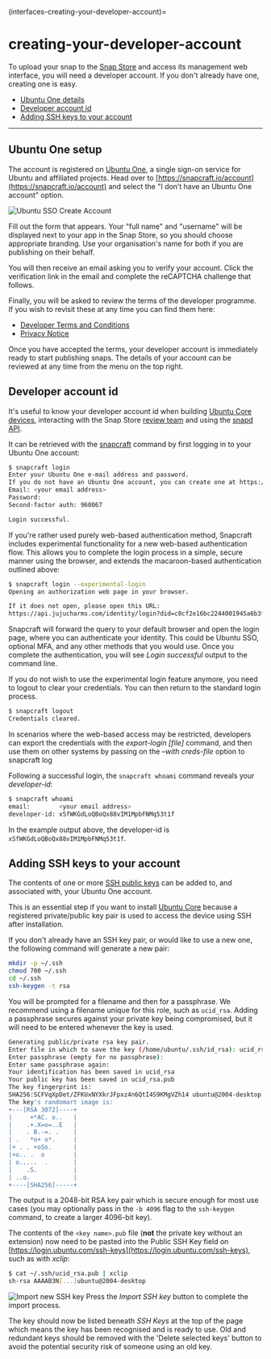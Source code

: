 (interfaces-creating-your-developer-account)=
# creating-your-developer-account

To upload your snap to the [Snap Store](https://snapcraft.io/store) and access its management web interface, you will need a developer account. If you don't already have one, creating one is easy.

- [Ubuntu One details](#heading--setup)
- [Developer account id](#heading--developer-id)
- [Adding SSH keys to your account](#heading--ssh-keys)

---

<h2 id='heading--details'>Ubuntu One setup</h2>

The account is registered on [Ubuntu One](https://login.ubuntu.com/), a single sign-on service for Ubuntu and affiliated projects. Head over to [https://snapcraft.io/account](https://snapcraft.io/account) and select the "I don’t have an Ubuntu One account" option.

![Ubuntu SSO Create Account](https://assets.ubuntu.com/v1/d7966a51-sso-01.png)

Fill out the form that appears. Your "full name" and "username" will be displayed next to your app in the Snap Store, so you should choose appropriate branding. Use your organisation's name for both if you are publishing on their behalf.

You will then receive an email asking you to verify your account. Click the verification link in the email and complete the reCAPTCHA challenge that follows.

Finally, you will be asked to review the terms of the developer programme. If you wish to revisit these at any time you can find them here:

* [Developer Terms and Conditions](https://www.ubuntu.com/legal/terms-and-policies/developer-terms-and-conditions)
* [Privacy Notice](https://www.ubuntu.com/legal/dataprivacy/snap-store)

Once you have accepted the terms, your developer account is immediately ready to start publishing snaps. The details of your account can be reviewed at any time from the menu on the top right.

<h2 id='heading--developer-id'>Developer account id</h2>

It's useful to know your developer account id when building [Ubuntu Core devices](https://ubuntu.com/core/docs/system-user),  interacting with the  Snap Store [review team](https://forum.snapcraft.io/c/store-requests/19) and using the [snapd API](/interfaces/snapd-api).

It can be retrieved with the [snapcraft](/) command by first logging in to your Ubuntu One account:

```bash
$ snapcraft login
Enter your Ubuntu One e-mail address and password.
If you do not have an Ubuntu One account, you can create one at https://snapcraft.io/account
Email: <your email address>
Password: 
Second-factor auth: 960067

Login successful.
```

If you're rather used purely web-based authentication method, Snapcraft includes experimental functionality for a new web-based authentication flow. This allows you to complete the login process in a simple, secure manner using the browser, and extends the macaroon-based authentication outlined above:

```bash
$ snapcraft login --experimental-login
Opening an authorization web page in your browser.

If it does not open, please open this URL:
https://api.jujucharms.com/identity/login?did=c0cf2e16bc2244001945a6b3fe6d56c4e35a8401a3678ecff9fce89ef6cd2583
```

Snapcraft will forward the query to your default browser and open the login page, where you can authenticate your identity. This could be Ubuntu SSO, optional MFA, and any other methods that you would use. Once you complete the authentication, you will see _Login successful_  output to the command line.

If you do not wish to use the experimental login feature anymore, you  need to logout to clear your credentials. You can then return to the standard login process.

```bash
$ snapcraft logout
Credentials cleared.
```

In scenarios where the web-based access may be restricted, developers can export the credentials with the *export-login [file]* command, and then use them on other systems by passing on the *–with creds-file* option to snapcraft log

Following a successful login, the `snapcraft whoami` command reveals your _developer-id_:

```bash
$ snapcraft whoami
email:        <your email address>
developer-id: xSfWKGdLoQBoQx88vIM1MpbFNMq53t1f
```

In the example output above, the developer-id is `xSfWKGdLoQBoQx88vIM1MpbFNMq53t1f`.

<h2 id='heading--ssh-keys'>Adding SSH keys to your account</h2>

The contents of one or more [SSH public keys](https://help.ubuntu.com/community/SSH/OpenSSH/Keys) can be added to, and associated with, your Ubuntu One account.

This is an essential step if you want to install [Ubuntu Core](https://ubuntu.com/core/docs) because a registered private/public key pair is used to access the device using SSH after installation.

If you don't already have an SSH key pair, or would like to use a new one, the following command will generate a new pair:

```bash
mkdir -p ~/.ssh
chmod 700 ~/.ssh
cd ~/.ssh
ssh-keygen -t rsa
```

You will be prompted for a filename and then for a passphrase. We recommend using a filename unique for this role, such as `ucid_rsa`. Adding a passphrase secures against your private key being compromised, but it will need to be entered whenever the key is used. 

```bash
Generating public/private rsa key pair.
Enter file in which to save the key (/home/ubuntu/.ssh/id_rsa): ucid_rsa
Enter passphrase (empty for no passphrase):
Enter same passphrase again:
Your identification has been saved in ucid_rsa
Your public key has been saved in ucid_rsa.pub
The key fingerprint is:
SHA256:SCFVqXpDet/ZFKUxNYXkrJFpxz4n6QtI4S9KMgVZh14 ubuntu@2004-desktop
The key's randomart image is:
+---[RSA 3072]----+
|     +*AC. o..   |
|    .+.X=o=..E   |
|    . B.-=. .    |
| .   *o+ o*.     |
|+ . . +oSo.      |
|+o.. .  o        |
| o.....  .       |
|    .S.          |
| ..o.            |
+----[SHA256]-----+

```

The output is a 2048-bit RSA key pair  which is secure enough for most use cases (you may optionally pass in the `-b 4096` flag to the `ssh-keygen` command, to create a larger 4096-bit key).

The contents of the `<key name>.pub` file (**not** the private key without an extension) now need to be pasted into the Public SSH Key field on [https://login.ubuntu.com/ssh-keys](https://login.ubuntu.com/ssh-keys), such as with _xclip_:

```bash
$ cat ~/.ssh/ucid_rsa.pub | xclip
sh-rsa AAAAB3N[...]ubuntu@2004-desktop
```

![Import new SSH key](https://assets.ubuntu.com/v1/611268cf-sso-02.png) 
Press the _Import SSH key_ button to complete the import process.

The key should now be listed beneath _SSH Keys_ at the top of the page which means the key has been recognised and is ready to use. Old and redundant keys should be removed with the 'Delete selected keys' button to avoid the potential security risk of someone using an old key.

